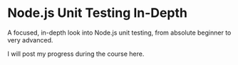 # Node.js Unit Testing In-Depth
​A focused, in-depth look into Node.js unit testing, from absolute beginner to very advanced.

I will post my progress during the course here.
